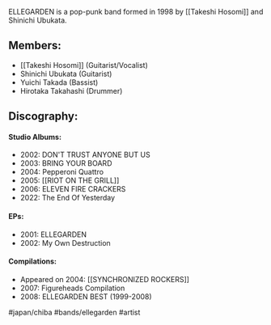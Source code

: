 ELLEGARDEN is a pop-punk band formed in 1998 by [[Takeshi Hosomi]] and Shinichi Ubukata.
## Members:
- [[Takeshi Hosomi]] (Guitarist/Vocalist)
- Shinichi Ubukata (Guitarist)
- Yuichi Takada (Bassist)
- Hirotaka Takahashi (Drummer)
## Discography:
#### Studio Albums:
- 2002: DON'T TRUST ANYONE BUT US
- 2003: BRING YOUR BOARD
- 2004: Pepperoni Quattro
- 2005: [[RIOT ON THE GRILL]]
- 2006: ELEVEN FIRE CRACKERS
- 2022: The End Of Yesterday
#### EPs:
- 2001: ELLEGARDEN
- 2002: My Own Destruction
#### Compilations:
- Appeared on 2004: [[SYNCHRONIZED ROCKERS]]
- 2007: Figureheads Compilation
- 2008: ELLEGARDEN BEST (1999-2008)

#japan/chiba #bands/ellegarden #artist
